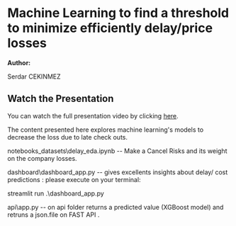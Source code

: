 # Machine Learning to find a threshold to minimize efficiently delay/price losses

**Author:** 

Serdar CEKINMEZ

## Watch the Presentation

You can watch the full presentation video by clicking [here](https://share.vidyard.com/watch/QHbbLvSYBZk6FLtBTetiXL).



The content presented here explores machine learning's models to decrease the loss due to late check outs.

notebooks_datasets\delay_eda.ipynb -- Make a Cancel Risks and its weight on the company losses. 

dashboard\dashboard_app.py -- gives excellents insights about delay/ cost predictions : 
please execute on your terminal:

streamlit run .\dashboard_app.py

api\app.py -- on api folder returns a predicted value (XGBoost model) and retruns a json.file on FAST API .



